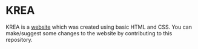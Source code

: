 

<html>
  
  <head>
    <h1>KREA</h1>
  </head>
  
 <body>
<p>
  
  KREA is a <a href="https://prabhash-varma.github.io/KREA/="> website</a> which was created using basic HTML and CSS. You can make/suggest some changes to the website by contributing to this repository.
  
</p>

  </body>
 </html
